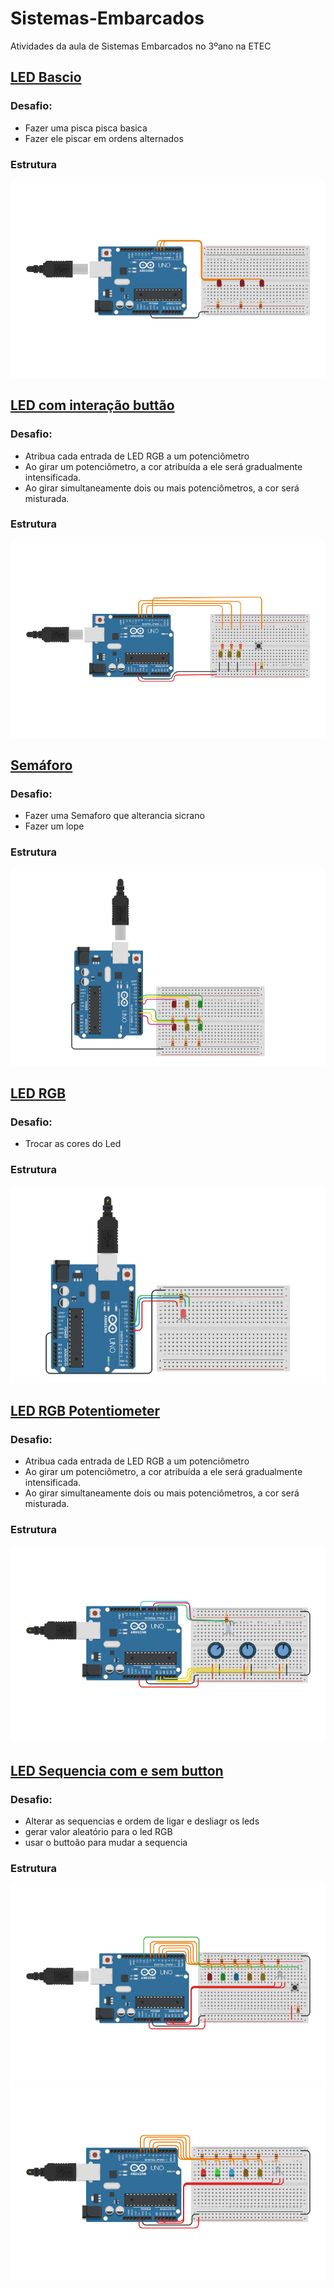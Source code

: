 # Sistemas-Embarcados

Atividades da aula de Sistemas Embarcados no 3ºano na ETEC

## [LED Bascio](/LED_Basico)
### Desafio:
- Fazer uma pisca pisca basica 
- Fazer ele piscar em ordens alternados
### Estrutura
![img](./LED_Basico/t725%20(2).png "Pisca pisca")

## [LED com interação buttão](/LED_BTN/)
### Desafio:
- Atribua cada entrada de LED RGB a um potenciômetro
- Ao girar um potenciômetro, a cor atribuída a ele será gradualmente intensificada.
- Ao girar simultaneamente dois ou mais potenciômetros, a cor será misturada.
### Estrutura
![img](./LED_BTN/t725%20(3).png "Pisca pisca")

## [Semáforo](/Semaforo)
### Desafio:
- Fazer uma Semaforo que alterancia sicrano
- Fazer um lope
### Estrutura
![img](./Semaforo/t725%20(1).png "Semáforo")

## [LED RGB](/LED_RGB/)
### Desafio:
- Trocar as cores do Led
### Estrutura
![img](./LED_RGB/t725.png "LED RGB")

## [LED RGB Potentiometer](/LED_RGB_Toggle/)
### Desafio:
- Atribua cada entrada de LED RGB a um potenciômetro
- Ao girar um potenciômetro, a cor atribuída a ele será gradualmente intensificada.
- Ao girar simultaneamente dois ou mais potenciômetros, a cor será misturada.
### Estrutura
![img](./LED_RGB_Toggle/t725.png "LED RGB")

## [LED Sequencia com e sem button](/LED_Sequence/)
### Desafio:
- Alterar as sequencias e ordem de ligar e desliagr os leds
- gerar valor aleatório para o led RGB
- usar o buttoão para mudar a sequencia
### Estrutura
![img](./LED_Sequence/with%20btn/t725.png "LED RGB")
![img](./LED_Sequence/with%20outBtn/t725.png "LED RGB")

